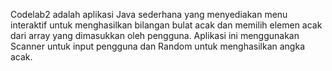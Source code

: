 Codelab2 adalah aplikasi Java sederhana yang menyediakan menu interaktif untuk menghasilkan bilangan bulat acak dan memilih elemen acak dari array yang dimasukkan oleh pengguna. Aplikasi ini menggunakan Scanner untuk input pengguna dan Random untuk menghasilkan angka acak.

